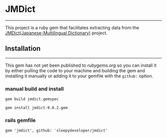 # JMDict
---
This project is a ruby gem that facilitates extracting data from the
[JMDict(Japanese-Multilingual Dictionary)](http://www.edrdg.org/jmdict/j_jmdict.html)
project.

## Installation
---
This gem has not yet been published to *rubygems.org* so you can install it by
either pulling the code to your machine and building the gem and installing it
manually or adding it to your gemfile with the `github:` option.

### manual build and install
```
gem build jmdict.gemspec

gem install jmdict-0.0.2.gem
```

### rails gemfile
```
gem 'jmdict', github: 'sleepydeveloper/jmdict'
```
